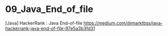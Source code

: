 # 09_Java_End_of_file
[Java] HackerRank : Java End-of-file
https://medium.com/@marktbss/java-hackerrank-java-end-of-file-97e5a3b3fd31
